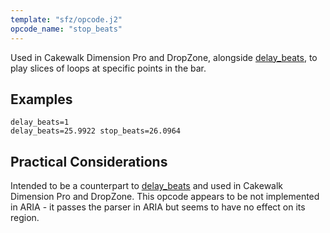 ```yaml
---
template: "sfz/opcode.j2"
opcode_name: "stop_beats"
---
```

Used in Cakewalk Dimension Pro and DropZone, alongside [delay_beats], to play slices of loops at specific points in the bar.
## Examples
```sfz
delay_beats=1
delay_beats=25.9922 stop_beats=26.0964  
```
## Practical Considerations

Intended to be a counterpart to [delay_beats] and used in Cakewalk Dimension Pro and DropZone.
This opcode appears to be not implemented in ARIA - it passes the parser in ARIA but seems to
have no effect on its region.

[delay_beats]: delay_beats.md
